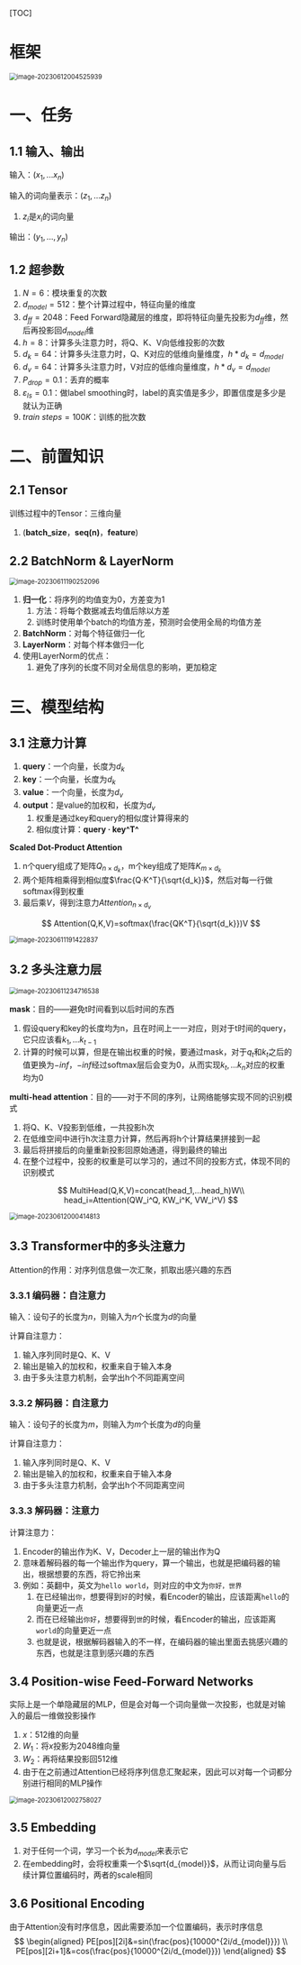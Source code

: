[TOC]

# 框架

<img src="AssetMarkdown/image-20230612004525939.png" alt="image-20230612004525939" style="zoom:80%;" />

# 一、任务

## 1.1	输入、输出

输入：$(x_1, ... x_n)$

输入的词向量表示：$(z_1,...z_n)$

1. $z_i$是$x_i$的词向量

输出：$(y_1,...,y_n)$

## 1.2	超参数

1. $N=6$：模块重复的次数
2. $d_{model}=512$：整个计算过程中，特征向量的维度
3. $d_{ff}=2048$：Feed Forward隐藏层的维度，即将特征向量先投影为$d_{ff}$维，然后再投影回$d_{model}$维
2. $h=8$：计算多头注意力时，将Q、K、V向低维投影的次数
2. $d_k=64$：计算多头注意力时，Q、K对应的低维向量维度，$h*d_k=d_{model}$
2. $d_v=64$：计算多头注意力时，V对应的低维向量维度，$h*d_v=d_{model}$
2. $P_{drop}=0.1$：丢弃的概率
2. $ε_{ls}=0.1$：做label smoothing时，label的真实值是多少，即置信度是多少是就认为正确
2. $train\ steps=100K$：训练的批次数

# 二、前置知识

## 2.1	Tensor

训练过程中的Tensor：三维向量

1. (**batch_size**，**seq(n)**，**feature**)

## 2.2	BatchNorm & LayerNorm

<img src="AssetMarkdown/image-20230611190252096.png" alt="image-20230611190252096" style="zoom:80%;" />

1. **归一化**：将序列的均值变为0，方差变为1
   1. 方法：将每个数据减去均值后除以方差
   2. 训练时使用单个batch的均值方差，预测时会使用全局的均值方差
2. **BatchNorm**：对每个特征做归一化
3. **LayerNorm**：对每个样本做归一化
4. 使用LayerNorm的优点：
   1. 避免了序列的长度不同对全局信息的影响，更加稳定

# 三、模型结构

## 3.1	注意力计算

1. **query**：一个向量，长度为$d_k$
2. **key**：一个向量，长度为$d_k$
3. **value**：一个向量，长度为$d_v$
4. **output**：是value的加权和，长度为$d_v$
   1. 权重是通过key和query的相似度计算得来的
   2. 相似度计算：**query · key^T^**

**Scaled Dot-Product Attention**

1. n个query组成了矩阵$Q_{n×d_k}$，m个key组成了矩阵$K_{m×d_k}$
2. 两个矩阵相乘得到相似度$\frac{Q·K^T}{\sqrt{d_k}}$，然后对每一行做softmax得到权重
3. 最后乘$V$，得到注意力$Attention_{n×d_v}$

$$
Attention(Q,K,V)=softmax(\frac{QK^T}{\sqrt{d_k}})V
$$

<img src="AssetMarkdown/image-20230611191422837.png" alt="image-20230611191422837" style="zoom:80%;" />

## 3.2	多头注意力层

<img src="AssetMarkdown/image-20230611234716538.png" alt="image-20230611234716538" style="zoom:80%;" />

**mask**：目的——避免t时间看到以后时间的东西

1. 假设query和key的长度均为n，且在时间上一一对应，则对于t时间的query，它只应该看$k_1,...k_{t-1}$
2. 计算的时候可以算，但是在输出权重的时候，要通过mask，对于$q_t$和$k_t$之后的值更换为$-inf$，$-inf$经过softmax层后会变为0，从而实现$k_t,...k_n$对应的权重均为0

**multi-head attention**：目的——对于不同的序列，让网络能够实现不同的识别模式

1. 将Q、K、V投影到低维，一共投影h次
2. 在低维空间中进行h次注意力计算，然后再将h个计算结果拼接到一起
3. 最后将拼接后的向量重新投影回原始通道，得到最终的输出
4. 在整个过程中，投影的权重是可以学习的，通过不同的投影方式，体现不同的识别模式

$$
MultiHead(Q,K,V)=concat(head_1,...head_h)W\\
head_i=Attention(QW_i^Q, KW_i^K, VW_i^V)
$$

<img src="AssetMarkdown/image-20230612000414813.png" alt="image-20230612000414813" style="zoom:80%;" />

## 3.3	Transformer中的多头注意力

Attention的作用：对序列信息做一次汇聚，抓取出感兴趣的东西

### 3.3.1	编码器：自注意力

输入：设句子的长度为$n$，则输入为$n$个长度为$d$的向量

计算自注意力：

1. 输入序列同时是Q、K、V
2. 输出是输入的加权和，权重来自于输入本身
3. 由于多头注意力机制，会学出h个不同距离空间

### 3.3.2	解码器：自注意力

输入：设句子的长度为$m$，则输入为$m$个长度为$d$的向量

计算自注意力：

1. 输入序列同时是Q、K、V
2. 输出是输入的加权和，权重来自于输入本身
3. 由于多头注意力机制，会学出h个不同距离空间

### 3.3.3	解码器：注意力

计算注意力：

1. Encoder的输出作为K、V，Decoder上一层的输出作为Q
2. 意味着解码器的每一个输出作为query，算一个输出，也就是把编码器的输出，根据想要的东西，将它拎出来
3. 例如：英翻中，英文为`hello world`，则对应的中文为`你好，世界`
   1. 在已经输出`你`，想要得到`好`的时候，看Encoder的输出，应该距离`hello`的向量更近一点
   2. 而在已经输出`你好`，想要得到`世`的时候，看Encoder的输出，应该距离`world`的向量更近一点
   3. 也就是说，根据解码器输入的不一样，在编码器的输出里面去挑感兴趣的东西，也就是注意到感兴趣的东西

## 3.4	Position-wise Feed-Forward Networks

实际上是一个单隐藏层的MLP，但是会对每一个词向量做一次投影，也就是对输入的最后一维做投影操作

1. $x$：512维的向量
2. $W_1$：将$x$投影为2048维向量
3. $W_2$：再将结果投影回512维
4. 由于在之前通过Attention已经将序列信息汇聚起来，因此可以对每一个词都分别进行相同的MLP操作

<img src="AssetMarkdown/image-20230612002758027.png" alt="image-20230612002758027" style="zoom:80%;" />

## 3.5	Embedding

1. 对于任何一个词，学习一个长为$d_{model}$来表示它
2. 在embedding时，会将权重乘一个$\sqrt{d_{model}}$，从而让词向量与后续计算位置编码时，两者的scale相同

## 3.6	Positional Encoding

由于Attention没有时序信息，因此需要添加一个位置编码，表示时序信息
$$
\begin{aligned}
PE[pos][2i]&=sin(\frac{pos}{10000^{2i/d_{model}}}) \\
PE[pos][2i+1]&=cos(\frac{pos}{10000^{2i/d_{model}}})
\end{aligned}
$$
